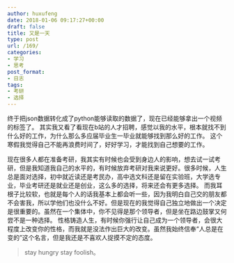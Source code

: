 ```yaml
---
author: huxufeng
date: 2018-01-06 09:17:27+00:00
draft: false
title: 又是一天
type: post
url: /169/
categories:
- 学习
- 思考
post_format:
- 日志
tags:
- 考研
- 选择
---
```


终于把json数据转化成了python能够读取的数据了，现在已经能够拿出一个视频的标签了。
其实我又看了看现在b站的人才招聘，感觉以我的水平，根本就找不到什么好的工作，为什么那么多应届毕业生一毕业就能够找到那么好的工作。
这个寒假我觉得自己不能再浪费时间了，好好学习，才能找到自己想要的工作。

现在很多人都在准备考研，我其实有时候也会受到身边人的影响，想去试一试考研，但是我知道我自己的水平的，有时候放弃考研对我来说更好。很多时候，人生总是面对选择，初中就近读还是考民办，高中选文科还是留在实验班，大学选专业，毕业考研还是就业还是创业，这么多的选择，将来还会有更多选择。
而我耳根子比较软，也就是每个人的话我基本上都会听一些，因为我明白自己交的朋友都不会害我，所以学他们也没什么不好。但是现在的我觉得自己独立地做出一个决定是很重要的。虽然在一个集体中，你不见得是那个领导者，但是坐在路边鼓掌又何尝不是一种选择。
性格铸造人生，有时候你强行让自己成为一个领导者，会很大程度上改变你的性格，而我就是没法作出巨大的改变。虽然我始终信奉“人总是在变的”这个名言，但是我还是不喜欢人捉摸不定的态度。


<blockquote>
stay hungry stay foolish。</blockquote>
